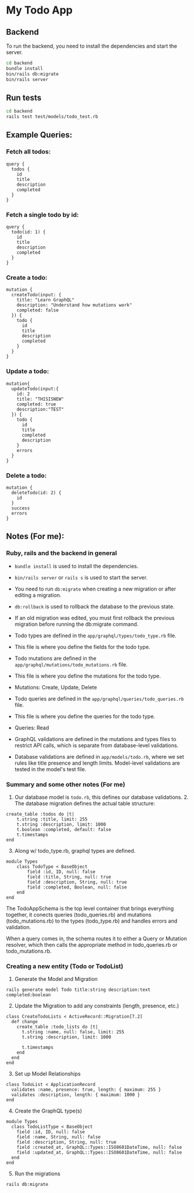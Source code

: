 # My Todo App

## Backend

To run the backend, you need to install the dependencies and start the server.

```bash
cd backend
bundle install
bin/rails db:migrate
bin/rails server
```

## Run tests

```bash
cd backend
rails test test/models/todo_test.rb
```

## Example Queries:

### Fetch all todos:

```
query {
  todos {
    id
    title
    description
    completed
  }
}
```

### Fetch a single todo by id:

```
query {
  todo(id: 1) {
    id
    title
    description
    completed
  }
}
```

### Create a todo:

```
mutation {
  createTodo(input: {
    title: "Learn GraphQL"
    description: "Understand how mutations work"
    completed: false
  }) {
    todo {
      id
      title
      description
      completed
    }
  }
}
```

### Update a todo:

```
mutation{
  updateTodo(input:{
    id: 2
    title: "THISISNEW"
    completed: true
    description:"TEST"
  }) {
    todo {
      id
      title
      completed
      description
    }
    errors
  }
}
```

### Delete a todo:

```
mutation {
  deleteTodo(id: 2) {
    id
  }
  success
  errors
}
```

## Notes (For me):

### Ruby, rails and the backend in general

- `bundle install` is used to install the dependencies.
- `bin/rails server` or `rails s` is used to start the server.
- You need to run `db:migrate` when creating a new migration or after editing a migration.
- `db:rollback` is used to rollback the database to the previous state.
- If an old migration was edited, you must first rollback the previous migration before running the db:migrate command.

- Todo types are defined in the `app/graphql/types/todo_type.rb` file.
- This file is where you define the fields for the todo type.

- Todo mutations are defined in the `app/graphql/mutations/todo_mutations.rb` file.
- This file is where you define the mutations for the todo type.
- Mutations: Create, Update, Delete

- Todo queries are defined in the `app/graphql/queries/todo_queries.rb` file.
- This file is where you define the queries for the todo type.
- Queries: Read

- GraphQL validations are defined in the mutations and types files to restrict API calls, which is separate from database-level validations.
- Database validations are defined in `app/models/todo.rb`, where we set rules like title presence and length limits. Model-level validations are tested in the model's test file.

### Summary and some other notes (For me)

1. Our database model is `todo.rb`, this defines our database validations. 2. The database migration defines the actual table structure:

```
create_table :todos do |t|
    t.string :title, limit: 255
    t.string :description, limit: 1000
    t.boolean :completed, default: false
    t.timestamps
end
```

3. Along w/ todo_type.rb, graphql types are defined.

```
module Types
    class TodoType < BaseObject
        field :id, ID, null: false
        field :title, String, null: true
        field :description, String, null: true
        field :completed, Boolean, null: false
    end
end
```

The TodoAppSchema is the top level container that brings everything together, it conects queries (todo_queries.rb) and mutations (todo_mutations.rb) to the types (todo_type.rb) and handles errors and validation.

When a query comes in, the schema routes it to either a Query or Mutation resolver, which then calls the appropriate method in todo_queries.rb or todo_mutations.rb.

### Creating a new entity (Todo or TodoList)

1. Generate the Model and Migration

```
rails generate model Todo title:string description:text completed:boolean
```

2. Update the Migration to add any constraints (length, presence, etc.)

```
class CreateTodoLists < ActiveRecord::Migration[7.2]
  def change
    create_table :todo_lists do |t|
      t.string :name, null: false, limit: 255
      t.string :description, limit: 1000

      t.timestamps
    end
  end
end
```

3. Set up Model Relationships

```
class TodoList < ApplicationRecord
  validates :name, presence: true, length: { maximum: 255 }
  validates :description, length: { maximum: 1000 }
end
```

4. Create the GraphQL type(s)

```
module Types
  class TodoListType < BaseObject
    field :id, ID, null: false
    field :name, String, null: false
    field :description, String, null: true
    field :created_at, GraphQL::Types::ISO8601DateTime, null: false
    field :updated_at, GraphQL::Types::ISO8601DateTime, null: false
  end
end
```

5. Run the migrations

```
rails db:migrate
```
